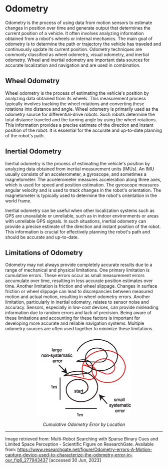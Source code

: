 # Odometry

Odometry is the process of using data from motion sensors to estimate changes in position over time and generate output that determines the current position of a vehicle. It often involves analyzing information obtained from a robot's wheels or internal mechanics. The main goal of odometry is to determine the path or trajectory the vehicle has traveled and continuously update its current position. Odometry techniques are commonly classified as wheel odometry, visual odometry, and inertial odometry. Wheel and inertial odometry are important data sources for accurate localization and navigation and are used in combination.

## Wheel Odometry

Wheel odometry is the process of estimating the vehicle's position by analyzing data obtained from its wheels. This measurement process typically involves tracking the wheel rotations and converting these rotations into distance and angle. Wheel odometry is primarily used as the odometry source for differential-drive robots. Such robots determine the total distance traveled and the turning angle by using the wheel rotations. This information provides a precise estimate of the direction and instant position of the robot. It is essential for the accurate and up-to-date planning of the robot's path.

## Inertial Odometry

Inertial odometry is the process of estimating the vehicle's position by analyzing data obtained from inertial measurement units (IMUs). An IMU usually consists of an accelerometer, a gyroscope, and sometimes a magnetometer. The accelerometer measures acceleration along three axes, which is used for speed and position estimation. The gyroscope measures angular velocity and is used to track changes in the robot's orientation. The magnetometer is typically used to determine the robot's orientation in the world frame.

Inertial odometry can be useful when other localization systems such as GPS are unavailable or unreliable, such as in indoor environments or areas with unreliable GPS signals. In such situations, inertial odometry can provide a precise estimate of the direction and instant position of the robot. This information is crucial for effectively planning the robot's path and should be accurate and up-to-date.

## Limitations of Odometry

Odometry may not always provide completely accurate results due to a range of mechanical and physical limitations. One primary limitation is cumulative errors. These errors occur as small measurement errors accumulate over time, resulting in less accurate position estimates over time. Another limitation is friction and wheel slippage. Changes in surface friction or wheel slippage can lead to discrepancies between measured motion and actual motion, resulting in wheel odometry errors. Another limitation, particularly in inertial odometry, relates to sensor noise and accuracy. Sensors, especially in low-cost devices, can provide misleading information due to random errors and lack of precision. Being aware of these limitations and accounting for these factors is important for developing more accurate and reliable navigation systems. Multiple odometry sources are often used together to minimize these limitations.

<p align="center">
    <img width="300" src="Images/odometry-error.png" alt="Cumulative Odometry Error">
</p>
<p align="center"><em>Cumulative Odometry Error by Location</em></p>

---

Image retrieved from:
Multi-Robot Searching with Sparse Binary Cues and Limited Space Perception - Scientific Figure on ResearchGate. Available from: https://www.researchgate.net/figure/Odometry-errors-A-Motion-capture-device-used-to-characterize-the-odometry-error-in-our_fig6_277943437 [accessed 30 Jun, 2023]